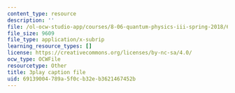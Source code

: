 ```yaml
---
content_type: resource
description: ''
file: /ol-ocw-studio-app/courses/8-06-quantum-physics-iii-spring-2018/69139004789a5f0cb32eb3621467452b_YulNobAZgkA.vtt
file_size: 9609
file_type: application/x-subrip
learning_resource_types: []
license: https://creativecommons.org/licenses/by-nc-sa/4.0/
ocw_type: OCWFile
resourcetype: Other
title: 3play caption file
uid: 69139004-789a-5f0c-b32e-b3621467452b
---
```

